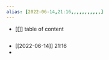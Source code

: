```yaml
---
alias: [2022-06-14,21:16,,,,,,,,,,,]
---
```

- [[]]
table of content
```toc
```

- [[2022-06-14]] 21:16
- 